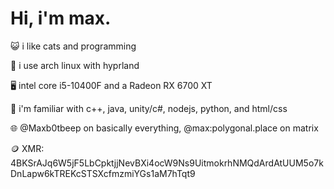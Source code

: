 # Hi, i'm max.

😺 i like cats and programming

🐧 i use arch linux with hyprland

🖥️ intel core i5-10400F and a Radeon RX 6700 XT 

💾 i'm familiar with c++, java, unity/c#, nodejs, python, and html/css

🌐 @Maxb0tbeep on basically everything, @max:polygonal.place on matrix

🪙 XMR: 4BKSrAJq6W5jF5LbCpktjjNevBXi4ocW9Ns9UitmokrhNMQdArdAtUUM5o7kDnLapw6kTREKcSTSXcfmzmiYGs1aM7hTqt9

